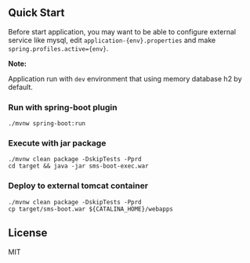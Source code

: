 ## Quick Start

Before start application, you may want to be able to configure external service like mysql, edit `application-{env}.properties` and make `spring.profiles.active={env}`.
 
**Note:**

Application run with `dev` environment that using memory database h2 by default.

### Run with spring-boot plugin

```shell script
./mvnw spring-boot:run
```

### Execute with jar package

```shell script
./mvnw clean package -DskipTests -Pprd
cd target && java -jar sms-boot-exec.war
```

### Deploy to external tomcat container

```shell script
./mvnw clean package -DskipTests -Pprd
cp target/sms-boot.war ${CATALINA_HOME}/webapps
```

## License

MIT